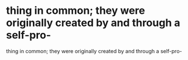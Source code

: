 # thing in common; they were originally created by and through a self-pro-

thing in common; they were originally created by and through a self-pro-